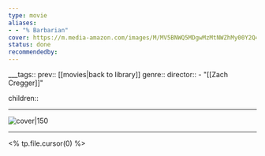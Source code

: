 ```yaml
---
type: movie
aliases:
- - "% Barbarian"
cover: https://m.media-amazon.com/images/M/MV5BNWQ5MDgwMzMtNWZhMy00Y2Q4LWI5NTAtODA4MDIzYTExOGQzXkEyXkFqcGc@._V1_SX300.jpg
status: done
recommendedby:
---
```

___tags:: prev:: [[movies|back to library]]
genre::
director:: - "[[Zach Cregger]]"
  
children::
___
![cover|150](https://m.media-amazon.com/images/M/MV5BNWQ5MDgwMzMtNWZhMy00Y2Q4LWI5NTAtODA4MDIzYTExOGQzXkEyXkFqcGc@._V1_SX300.jpg)
___
<% tp.file.cursor(0) %>
